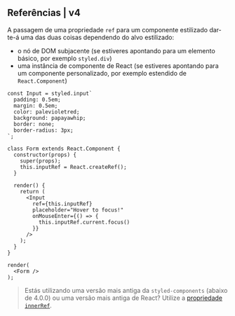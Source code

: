 ## Referências | v4

A passagem de uma propriedade `ref` para um componente estilizado dar-te-á uma das duas coisas dependendo do alvo estilizado:

- o nó de DOM subjacente (se estiveres apontando para um elemento básico, por exemplo `styled.div`)
- uma instância de componente de React (se estiveres apontando para um componente personalizado, por exemplo estendido de `React.Component`)

```react
const Input = styled.input`
  padding: 0.5em;
  margin: 0.5em;
  color: palevioletred;
  background: papayawhip;
  border: none;
  border-radius: 3px;
`;

class Form extends React.Component {
  constructor(props) {
    super(props);
    this.inputRef = React.createRef();
  }

  render() {
    return (
      <Input
        ref={this.inputRef}
        placeholder="Hover to focus!"
        onMouseEnter={() => {
          this.inputRef.current.focus()
        }}
      />
    );
  }
}

render(
  <Form />
);
```

> Estás utilizando uma versão mais antiga da `styled-components` (abaixo de 4.0.0) ou uma versão mais antiga de React? Utilize a [propriedade `innerRef`](/docs/api#innerref-prop).
